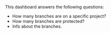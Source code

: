 This dashboard answers the following questions:

- How many branches are on a specific project?
- How many branches are protected?
- Info about the branches.